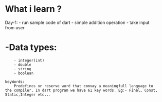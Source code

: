# What i learn ?
Day-1:
    - run sample code of dart
    - simple addition operation 
    - take input from user
   # -Data types:
        - integer(int)
        - double
        - string
        - boolean

    keyWords:
        Predefines or reserve word that convay a meaningfull language to the compiler. In dart program we have 61 key words. Eg:- Final, Const, Static,Integer etc...


